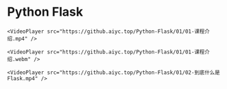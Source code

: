 # Python Flask
```url
<VideoPlayer src="https://github.aiyc.top/Python-Flask/01/01-课程介绍.mp4" />
```

```url
<VideoPlayer src="https://github.aiyc.top/Python-Flask/01/01-课程介绍.webm" />
```

```url
<VideoPlayer src="https://github.aiyc.top/Python-Flask/01/02-到底什么是Flask.mp4" />
```

